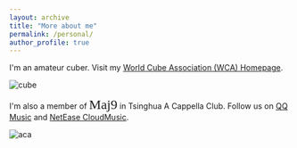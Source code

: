 ```yaml
---
layout: archive
title: "More about me"
permalink: /personal/
author_profile: true
---
```


I'm an amateur cuber. Visit my [World Cube Association (WCA) Homepage](https://www.worldcubeassociation.org/persons/2018CHEN64).

![cube](https://hericenes.github.io/yuhaochen.github.io/images/cube.png)

I'm also a member of <font size=5, face=Forte>Maj9</font> in Tsinghua A Cappella Club. Follow us on [QQ Music](https://c6.y.qq.com/base/fcgi-bin/u?__=c5nGWv1iL7T6) and [NetEase CloudMusic](http://163cn.tv/QV4ba3).

![aca](https://hericenes.github.io/yuhaochen.github.io/images/acappella.png)